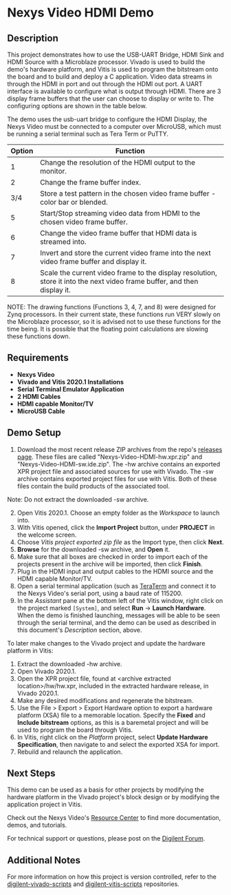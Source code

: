 Nexys Video HDMI Demo
====================

Description
-----------

This project demonstrates how to use the USB-UART Bridge, HDMI Sink and HDMI Source with a Microblaze processor. Vivado is used to build the demo's hardware platform, and Vitis is used to program the bitstream onto the board and to build and deploy a C application. Video data streams in through the HDMI in port and out through the HDMI out port. A UART interface is available to configure what is output through HDMI.
There are 3 display frame buffers that the user can choose to display or write to. The configuring options are shown in the table below.

The demo uses the usb-uart bridge to configure the HDMI Display, the Nexys Video must be connected to a computer over MicroUSB, which must be running a serial terminal such as Tera Term or PuTTY.

| Option    | Function                                                                                                                 |
| --------- | ------------------------------------------------------------------------------------------------------------------------ |
| 1         | Change the resolution of the HDMI output to the monitor.                                                                 |
| 2         | Change the frame buffer index.                                                                                           |
| 3/4       | Store a test pattern in the chosen video frame buffer - color bar or blended.                                            |
| 5         | Start/Stop streaming video data from HDMI to the chosen video frame buffer.                                              |
| 6         | Change the video frame buffer that HDMI data is streamed into.                                                           |
| 7         | Invert and store the current video frame into the next video frame buffer and display it.                                |
| 8         | Scale the current video frame to the display resolution, store it into the next video frame buffer, and then display it. |

NOTE: The drawing functions (Functions 3, 4, 7, and 8) were designed for Zynq processors. In their current state, these functions run VERY slowly on the Microblaze processor, so it is advised not to use these functions for the time being. It is possible that the floating point calculations are slowing these functions down. 



Requirements
------------
* **Nexys Video**
* **Vivado and Vitis 2020.1 Installations**
* **Serial Terminal Emulator Application**
* **2 HDMI Cables**
* **HDMI capable Monitor/TV**
* **MicroUSB Cable**

Demo Setup
----------

1. Download the most recent release ZIP archives from the repo's [releases page](https://github.com/Digilent/Nexys-Video-HDMI/releases). These files are called "Nexys-Video-HDMI-hw.xpr.zip" and "Nexys-Video-HDMI-sw.ide.zip". The -hw archive contains an exported XPR project file and associated sources for use with Vivado. The -sw archive contains exported project files for use with Vitis. Both of these files contain the build products of the associated tool.

  Note: Do not extract the downloaded -sw archive.
  
2. Open Vitis 2020.1. Choose an empty folder as the *Workspace* to launch into.
3. With Vitis opened, click the **Import Project** button, under **PROJECT** in the welcome screen.
4. Choose *Vitis project exported zip file* as the Import type, then click **Next**.
5. **Browse** for the downloaded -sw archive, and **Open** it.
6. Make sure that all boxes are checked in order to import each of the projects present in the archive will be imported, then click **Finish**.
7. Plug in the HDMI input and output cables to the HDMI source and the HDMI capable Monitor/TV.
8. Open a serial terminal application (such as [TeraTerm](https://ttssh2.osdn.jp/index.html.en) and connect it to the Nexys Video's serial port, using a baud rate of 115200.
9. In the *Assistant* pane at the bottom left of the Vitis window, right click on the project marked `[System]`, and select **Run** -> **Launch Hardware**. When the demo is finished launching, messages will be able to be seen through the serial terminal, and the demo can be used as described in this document's *Description* section, above.

To later make changes to the Vivado project and update the hardware platform in Vitis:

1. Extract the downloaded -hw archive.
2. Open Vivado 2020.1.
3. Open the XPR project file, found at \<archive extracted location\>/hw/hw.xpr, included in the extracted hardware release, in Vivado 2020.1.
4. Make any desired modifications and regenerate the bitstream.
5. Use the File > Export > Export Hardware option to export a hardware platform (XSA) file to a memorable location. Specify the **Fixed** and **Include bitstream** options, as this is a baremetal project and will be used to program the board through Vitis.
6. In Vitis, right click on the *Platform* project, select **Update Hardware Specification**, then navigate to and select the exported XSA for import.
7. Rebuild and relaunch the application.

Next Steps
----------
This demo can be used as a basis for other projects by modifying the hardware platform in the Vivado project's block design or by modifying the application project in Vitis.

Check out the Nexys Video's [Resource Center](https://reference.digilentinc.com/reference/programmable-logic/nexys-video/start) to find more documentation, demos, and tutorials.

For technical support or questions, please post on the [Digilent Forum](forum.digilentinc.com).

Additional Notes
----------------
For more information on how this project is version controlled, refer to the [digilent-vivado-scripts](https://github.com/digilent/digilent-vivado-scripts) and [digilent-vitis-scripts](https://github.com/digilent/digilent-vitis-scripts) repositories.